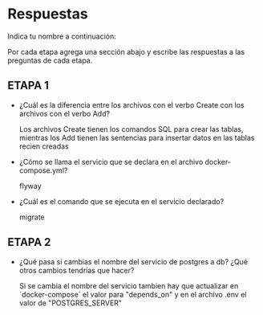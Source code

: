 # Respuestas

Indica tu nombre a continuación: 

Por cada etapa agrega una sección abajo y escribe las respuestas a las preguntas de cada etapa.

## ETAPA 1

* ¿Cuál es la diferencia entre los archivos con el verbo Create con los archivos con el verbo Add?
  
    Los archivos Create tienen los comandos SQL para crear las tablas, mientras los Add tienen las sentencias para insertar datos en las tablas recien creadas

* ¿Cómo se llama el servicio que se declara en el archivo docker-compose.yml?
  
    flyway

* ¿Cuál es el comando que se ejecuta en el servicio declarado?
  
    migrate

## ETAPA 2

* ¿Qué pasa si cambias el nombre del servicio de postgres a db? ¿Qué otros cambios tendrías que hacer?

    Si se cambia el nombre del servicio tambien hay que actualizar en ´docker-compose´ el valor para "depends_on" y en el archivo .env el valor de "POSTGRES_SERVER"

